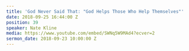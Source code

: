 ```yaml
---
title: 'God Never Said That: "God Helps Those Who Help Themselves"'
date: 2018-09-25 16:44:00 Z
position: 39
speaker: Nate Kline
media: https://www.youtube.com/embed/SWNq5W9MAd4?ecver=2
sermon_date: 2018-09-23 10:00:00 Z
---
```


